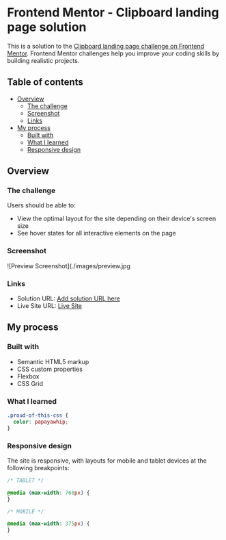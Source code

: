 # Frontend Mentor - Clipboard landing page solution

This is a solution to the [Clipboard landing page challenge on Frontend Mentor](https://www.frontendmentor.io/challenges/clipboard-landing-page-5cc9bccd6c4c91111378ecb9). Frontend Mentor challenges help you improve your coding skills by building realistic projects.

## Table of contents

- [Overview](#overview)
  - [The challenge](#the-challenge)
  - [Screenshot](#screenshot)
  - [Links](#links)
- [My process](#my-process)
  - [Built with](#built-with)
  - [What I learned](#what-i-learned)
  - [Responsive design](#responsive-design)

## Overview

### The challenge

Users should be able to:

- View the optimal layout for the site depending on their device's screen size
- See hover states for all interactive elements on the page

### Screenshot

![Preview Screenshot](./images/preview.jpg

### Links

- Solution URL: [Add solution URL here](https://your-solution-url.com)
- Live Site URL: [Live Site](https://matbms-clipboard-landing-page-master.netlify.app/)

## My process

### Built with

- Semantic HTML5 markup
- CSS custom properties
- Flexbox
- CSS Grid

### What I learned

```css
.proud-of-this-css {
  color: papayawhip;
}
```

### Responsive design

The site is responsive, with layouts for mobile and tablet devices at the following breakpoints:

```css
/* TABLET */

@media (max-width: 768px) {
}

/* MOBILE */

@media (max-width: 375px) {
}
```

